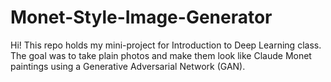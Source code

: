 # Monet-Style-Image-Generator


Hi! This repo holds my mini-project for Introduction to Deep Learning class.  
The goal was to take plain photos and make them look like Claude Monet paintings using a Generative Adversarial Network (GAN).

